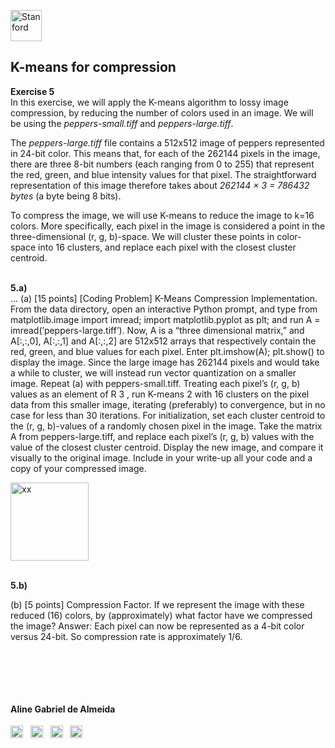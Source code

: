 <a href="https://i.dlpng.com/static/png/498606_preview.png"><img src="https://i.dlpng.com/static/png/498606_preview.png" title="Stanford" alt="Stanford" height="50"></a>

## K-means for compression
  
**Exercise 5**  
In this exercise, we will apply the K-means algorithm to lossy image compression, by reducing the number of colors used in an image. We will be using the *peppers-small.tiff* and *peppers-large.tiff*.  

The *peppers-large.tiff* file contains a 512x512 image of peppers represented in 24-bit color. This means that, for each of the 262144 pixels in the image, there are three 8-bit numbers (each ranging from 0 to 255) that represent the red, green, and blue intensity values for that pixel. The straightforward representation of this image therefore takes about *262144 × 3 = 786432 bytes* (a byte being 8 bits).  

To compress the image, we will use K-means to reduce the image to k=16 colors. More specifically, each pixel in the image is considered a point in the three-dimensional (r, g, b)-space. We will cluster these points in color-space into 16 clusters, and replace each pixel with the closest cluster centroid.

&nbsp; 
&nbsp;  
**5.a)**  
...
(a) [15 points] [Coding Problem] K-Means Compression Implementation. From the
data directory, open an interactive Python prompt, and type
from matplotlib.image import imread; import matplotlib.pyplot as plt;
and run A = imread(’peppers-large.tiff’). Now, A is a “three dimensional matrix,”
and A[:,:,0], A[:,:,1] and A[:,:,2] are 512x512 arrays that respectively contain the
red, green, and blue values for each pixel. Enter plt.imshow(A); plt.show() to display
the image.
Since the large image has 262144 pixels and would take a while to cluster, we will instead run
vector quantization on a smaller image. Repeat (a) with peppers-small.tiff. Treating
each pixel’s (r, g, b) values as an element of R 3 , run K-means 2 with 16 clusters on the pixel
data from this smaller image, iterating (preferably) to convergence, but in no case for less
than 30 iterations. For initialization, set each cluster centroid to the (r, g, b)-values of a
randomly chosen pixel in the image.
Take the matrix A from peppers-large.tiff, and replace each pixel’s (r, g, b) values with
the value of the closest cluster centroid. Display the new image, and compare it visually
to the original image. Include in your write-up all your code and a copy of your
compressed image.

<a href="https://github.com/AlmeidaAlin3/MachineLearning/blob/master/ProblemSet3/Exercise5/xx/.png"><img src="https://github.com/AlmeidaAlin3/MachineLearning/blob/master/ProblemSet3/Exercise5/img/xx.png" title="xx" alt="xx" height="125"></a>


&nbsp; 
&nbsp;  
**5.b)**  

(b) [5 points] Compression Factor. If we represent the image with these reduced (16) colors,
by (approximately) what factor have we compressed the image?
Answer: Each pixel can now be represented as a 4-bit color versus 24-bit. So compression
rate is approximately 1/6.



&nbsp;  
&nbsp;  
---

#### Aline Gabriel de Almeida  
<a href="https://www.linkedin.com/in/alinegalmeida/"><img src="https://cdn3.iconfinder.com/data/icons/logos-and-brands-adobe/512/201_Linkedin-512.png" title="Linkedin: alinegalmeida" alt="https://www.linkedin.com/in/alinegalmeida/" height="20"></a>
&nbsp; <a href="https://www.kaggle.com/almeidaalin3"><img src="https://cdn3.iconfinder.com/data/icons/logos-and-brands-adobe/512/189_Kaggle-512.png" title="Kaggle: almeidaalin3" alt="https://www.kaggle.com/almeidaalin3" height="20"></a>
&nbsp; <a href="mailto:aline.gabriel.almeida@gmail.com"><img src="https://cdn3.iconfinder.com/data/icons/logos-and-brands-adobe/512/147_Gmail-512.png" title="aline.gabriel.almeida@gmail.com" alt="aline.gabriel.almeida@gmail.com" height="20"></a>
&nbsp; <a href="https://github.com/AlmeidaAlin3/"><img src="https://cdn3.iconfinder.com/data/icons/logos-and-brands-adobe/512/142_Github-512.png" title="Github: AlmeidaAlin3" alt="https://github.com/AlmeidaAlin3/" height="20"></a> 


